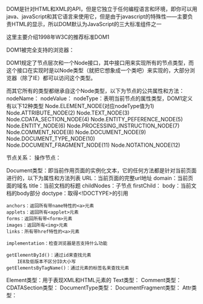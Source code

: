 DOM是针对HTML和XML的API，但是它独立于任何编程语言和环境，即你可以用java、javaScript和其它语言来使用它，但是由于javascript的特殊性——主要负责HTML的显示，所以DOM默认为JavaScript的三大标准组件之一


这里主要介绍1998年W3C的推荐标准DOM1


DOM1被完全支持的浏览器：

DOM1规定了节点层次和一个Node接口，其中接口用来实现所有的节点类型，而这个接口在实现时是以Node类型（就把它想象成一个类吧）来实现的，大部分浏览器（除了IE）都可以访问这个类型。

而其它所有的类型都继承自这个Node类型，以下为节点的公共属性和方法：
  nodeName：
	nodeValue：
	nodeType：表明当前节点的属性类型，DOM1定义有以下12种类型
		Node.ELEMENT_NODE(对应nodeType值为1)
		Node.ATTRIBUTE_NODE(2)
		Node.TEXT_NODE(3)
		Node.CDATA_SECTION_NODE(4)
		Node.ENTITY_PEFERENCE_NODE(5)
		Node.ENTITY_NODE(6)
		Node.PROCESSING_INSTRUCTION_NODE(7)
		Node.COMMENT_NODE(8)
		Node.DOCUMENT_NODE(9)
		Node.DOCUMENT_TYPE_NODE(10)
		Node.DOCUMENT_FRAGMENT_NODE(11)
		Node.NOTATION_NODE(12)



节点关系：
操作节点：





Document类型：即当前作用页面的实例化文本，它的任何方法都是针对当前页面进行的，以下为属性和方法列表
	URL：当前页面的完整url地址
	domain：当前页面的域名
	title：当前文档的标题
	childNodes：子节点
	firstChild：
	body：当前文档的body部分
	doctype：取得<!DOCTYPE>的引用
	
	anchors：返回所有带name特性的<a>元素
	applets：返回所有<applet>元素
	forms：返回所有带<form>元素
	images：返回所有<img>元素
	links：所有带href特性的<a>元素
	
	implementation：检查浏览器是否支持什么功能
	
	getElementById()：通过id来查找元素
		IE8及低版本不区分ID大小写
	getElementsByTagName()：通过元素的标签名来查找元素
	
Element类型：用于表现XML和HTML元素的
Text类型：
Comment类型：
CDATASection类型：
DocumentType类型：
DocumentFragment类型：
Attr类型：